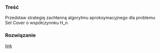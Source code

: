 ### Treść
Przedstaw strategię zachłanną algorytmu aproksymacyjnego dla problemu Set Cover o współczynnku H_n

### Rozwiązanie
[link](https://github.com/ithrasil/AiSD/blob/master/egzaminy/CZ%201/2010/zasadniczy/11.png)
